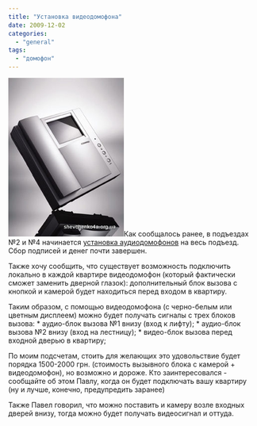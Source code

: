 ```yaml
---
title: "Установка видеодомофона"
date: 2009-12-02
categories: 
  - "general"
tags: 
  - "домофон"
---
```


![Видеодомофон Бровары](/wp-content/uploads/2009/12/dpv-4ae_f.jpg "Видеодомофон Бровары")Как сообщалось ранее, в подъездах №2 и №4 начинается [установка аудиодомофонов](http://shevchenko4a.brovary.org/start-setup-intercoms/) на весь подъезд. Сбор подписей и денег почти завершен.

Также хочу сообщить, что существует возможность подключить локально в каждой квартире видеодомофон (который фактически сможет заменить дверной глазок): дополнительный блок вызова с кнопкой и камерой будет находиться перед входом в квартиру.

Таким образом, с помощью видеодомофона (с черно-белым или цветным дисплеем) можно будет получать сигналы с трех блоков вызова: \* аудио-блок вызова №1 внизу (вход к лифту); \* аудио-блок вызова №2 внизу (вход на лестницу); \* видео-блок вызова перед входной дверью в квартиру;

По моим подсчетам, стоить для желающих это удовольствие будет порядка 1500-2000 грн. (стоимость вызывного блока с камерой + видеодомофон), но возможно и дороже. Кто заинтересовался - сообщайте об этом Павлу, когда он будет подключать вашу квартиру (ну и лучше, конечно, предупредить заранее)

Также Павел говорил, что можно поставить и камеру возле входных дверей внизу, тогда можно будет получать видеосигнал и оттуда.

<!--more Прокомментировать новость »-->
